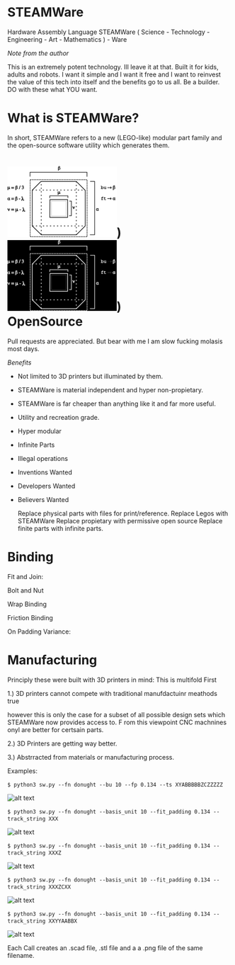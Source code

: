 # STEAMWare
Hardware Assembly Language
STEAMWare ( Science - Technology - Engineering - Art - Mathematics ) - Ware




*Note from the author*

This is an extremely potent technology. Ill leave it at that. Built it for kids, adults and robots. I want it simple and I want it free and I want to reinvest the value of this tech into itself and the benefits go to us all. Be a builder. DO with these what YOU want. 





What is STEAMWare?
==================

In short, STEAMWare refers to a new (LEGO-like) modular part family and the open-source software utility which generates them. 

![alt text](https://github.com/spacetimeengineer/STEAMWare/blob/main/resources/legend_0L.png#gh-light-mode-only))
![alt text](https://github.com/spacetimeengineer/STEAMWare/blob/main/resources/legend_0D.png#gh-dark-mode-only))         
OpenSource
==========

Pull requests are appreciated. But bear with me I am slow fucking molasis most days. 

*Benefits*

- Not limited to 3D printers but illuminated by them.
- STEAMWare is material independent and hyper non-propietary.
- STEAMWare is far cheaper than anything like it and far more useful.
- Utility and recreation grade.
- Hyper modular
- Infinite Parts
- Illegal operations
- Inventions Wanted
- Developers Wanted
- Believers Wanted

    Replace physical parts with files for print/reference.
    Replace Legos with STEAMWare
    Replace propietary with permissive open source
    Replace finite parts with infinite parts.



Binding
=======

Fit and Join:

Bolt and Nut

Wrap Binding

Friction Binding

On Padding Variance:




Manufacturing
=============

Principly these were built with 3D printers in mind: This is multifold First 


1.) 3D printers cannot compete with traditional manufdactuinr meathods true 

however this is only the case for a subset of all possible design sets which STEAMWare now provides access to. F
rom this viewpoint CNC machnines onyl are better for certsain parts.

2.) 3D Printers are getting way better.

3.) Abstrracted from materials or manufacturing process.




Examples:

    $ python3 sw.py --fn donught --bu 10 --fp 0.134 --ts XYABBBBBZCZZZZZ

![alt text](https://github.com/spacetimeengineer/STEAMWare/blob/master/resources/donught.png)

    $ python3 sw.py --fn donught --basis_unit 10 --fit_padding 0.134 --track_string XXX

![alt text](https://github.com/spacetimeengineer/STEAMWare/blob/master/resources/donught.png)

    $ python3 sw.py --fn donught --basis_unit 10 --fit_padding 0.134 --track_string XXXZ

![alt text](https://github.com/spacetimeengineer/STEAMWare/blob/master/resources/donught.png)

    $ python3 sw.py --fn donught --basis_unit 10 --fit_padding 0.134 --track_string XXXZCXX

![alt text](https://github.com/spacetimeengineer/STEAMWare/blob/master/resources/donught.png)

    $ python3 sw.py --fn donught --basis_unit 10 --fit_padding 0.134 --track_string XXYYAABBX

![alt text](https://github.com/spacetimeengineer/STEAMWare/blob/master/resources/donught.png)



Each Call creates an .scad file, .stl file and a a .png file of the same filename.